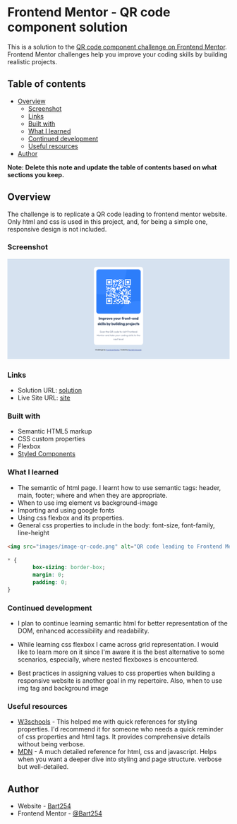 # Frontend Mentor - QR code component solution

This is a solution to the [QR code component challenge on Frontend Mentor](https://www.frontendmentor.io/challenges/qr-code-component-iux_sIO_H). Frontend Mentor challenges help you improve your coding skills by building realistic projects. 

## Table of contents

- [Overview](#overview)
  - [Screenshot](#screenshot)
  - [Links](#links)
  - [Built with](#built-with)
  - [What I learned](#what-i-learned)
  - [Continued development](#continued-development)
  - [Useful resources](#useful-resources)
- [Author](#author)

**Note: Delete this note and update the table of contents based on what sections you keep.**

## Overview

The challenge is to replicate a QR code leading to frontend mentor website. Only html and css is used in this project, and, for being a simple one, responsive design is not included.

### Screenshot

![](./images/screenshot.png)

### Links

- Solution URL: [solution](https://bart254.github.io/Frontend_Mentor/)
- Live Site URL: [site](https://bart254.github.io/Frontend_Mentor/)

### Built with

- Semantic HTML5 markup
- CSS custom properties
- Flexbox
- [Styled Components](https://styled-components.com/)


### What I learned

- The semantic of html page. I learnt how to use semantic tags: header, main, footer; where and when they are appropriate.
- When to use img element vs background-image
- Importing and using google fonts
- Using css flexbox and its properties.
- General css properties to include in the body: font-size, font-family, line-height

```html
<img src="images/image-qr-code.png" alt="QR code leading to Frontend Mentor">
```
```css
* {
        box-sizing: border-box;
        margin: 0;
        padding: 0;
}
```

### Continued development

- I plan to continue learning semantic html for better representation of the DOM, enhanced accessibility and readability.

- While learning css flexbox I came across grid representation. I would like to learn more on it since I'm aware it is the best alternative to some scenarios, especially, where nested flexboxes is encountered.

- Best practices in assigning values to css properties when building a responsive website is another goal in my repertoire. Also, when to use img tag and background image

### Useful resources

- [W3schools](https://www.w3schools.com) - This helped me with quick references for styling properties. I'd recommend it for someone who needs a quick reminder of css properties and html tags. It provides comprehensive details without being verbose.
- [MDN](https://www.developer.mozilla.org) - A much detailed reference for html, css and javascript. Helps when you want a deeper dive into styling and page structure. verbose but well-detailed.


## Author

- Website - [Bart254](https://bart254.github.io/Frontend_Mentor/)
- Frontend Mentor - [@Bart254](https://www.frontendmentor.io/profile/Bart254)
